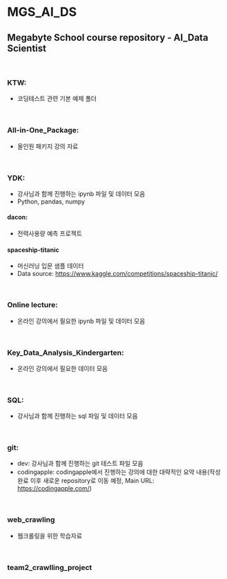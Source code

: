 # MGS_AI_DS
## Megabyte School course repository - AI_Data Scientist

<br>

### KTW:
- 코딩테스트 관련 기본 예제 폴더

<br>

### All-in-One_Package:
- 올인원 패키지 강의 자료

<br>

### YDK:
- 강사님과 함께 진행하는 ipynb 파일 및 데이터 모음
- Python, pandas, numpy

#### dacon:
- 전력사용량 예측 프로젝트

#### spaceship-titanic
- 머신러닝 입문 샘플 데이터
- Data source: https://www.kaggle.com/competitions/spaceship-titanic/

<br>

### Online lecture:
- 온라인 강의에서 필요한 ipynb 파일 및 데이터 모음

<br>

### Key_Data_Analysis_Kindergarten:
- 온라인 강의에서 필요한 데이터 모음

<br>

### SQL:
- 강사님과 함께 진행하는 sql 파일 및 데이터 모음

<br>

### git:
- dev:  강사님과 함께 진행하는 git 테스트 파일 모음
- codingapple: codingapple에서 진행하는 강의에 대한 대략적인 요약 내용(작성 완료 이후 새로운 repository로 이동 예정, Main URL: https://codingapple.com/)


<br>

### web_crawling
- 웹크롤링을 위한 학습자료

<br>

### team2_crawlling_project

<br>
